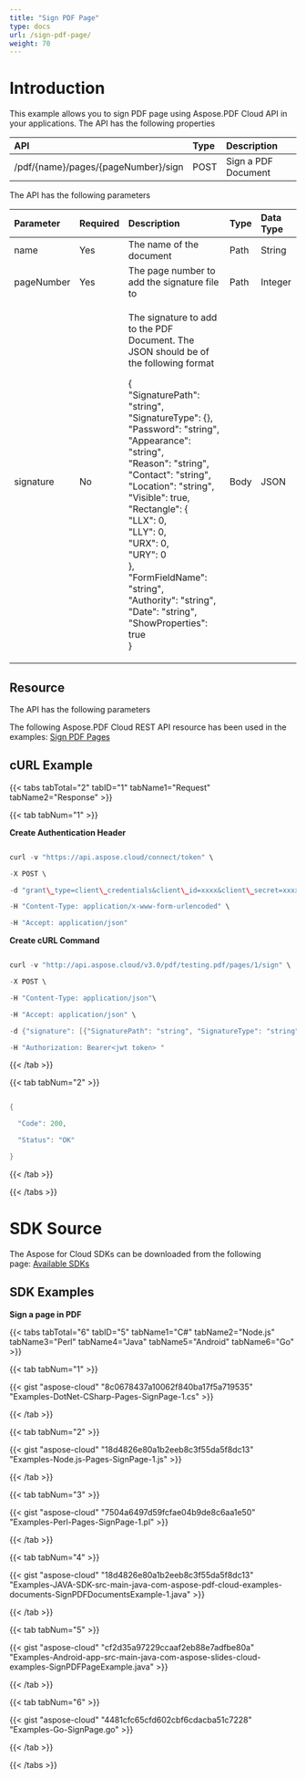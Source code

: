 ```yaml
---
title: "Sign PDF Page"
type: docs
url: /sign-pdf-page/
weight: 70
---
```


# **Introduction**
This example allows you to sign PDF page using Aspose.PDF Cloud API in your applications. The API has the following properties



|**API**|**Type**|**Description**|
| :- | :- | :- |
|/pdf/{name}/pages/{pageNumber}/sign|POST|Sign a PDF Document|
The API has the following parameters

|**Parameter**|**Required**|**Description**|**Type**|**Data Type**|
| :- | :- | :- | :- | :- |
|name|Yes|The name of the document|Path|String|
|pageNumber|Yes|The page number to add the signature file to|Path|Integer|
|signature|No|<p>The signature to add to the PDF Document. The JSON should be of the following format</p><p>{<br>"SignaturePath": "string",<br>"SignatureType": {},<br>"Password": "string",<br>"Appearance": "string",<br>"Reason": "string",<br>"Contact": "string",<br>"Location": "string",<br>"Visible": true,<br>"Rectangle": {<br>"LLX": 0,<br>"LLY": 0,<br>"URX": 0,<br>"URY": 0<br>},<br>"FormFieldName": "string",<br>"Authority": "string",<br>"Date": "string",<br>"ShowProperties": true<br>}</p>|Body|JSON|
## **Resource**
The API has the following parameters

The following Aspose.PDF Cloud REST API resource has been used in the examples: [Sign PDF Pages](https://apireference.aspose.cloud/pdf/#!/PdfPages/PdfPages_PostSignPage)
## **cURL Example**
{{< tabs tabTotal="2" tabID="1" tabName1="Request" tabName2="Response" >}}

{{< tab tabNum="1" >}}

**Create Authentication Header**

```java

curl -v "https://api.aspose.cloud/connect/token" \

-X POST \

-d "grant\_type=client\_credentials&client\_id=xxxx&client\_secret=xxxx" \

-H "Content-Type: application/x-www-form-urlencoded" \

-H "Accept: application/json"

```

**Create cURL Command**

```java

curl -v "http://api.aspose.cloud/v3.0/pdf/testing.pdf/pages/1/sign" \

-X POST \

-H "Content-Type: application/json"\

-H "Accept: application/json" \

-d {"signature": [{"SignaturePath": "string", "SignatureType": "string", "Password": "string", "Contact": "string", "Location": "string", "Visible": true, "Rectangle": {"X": 0, "Y": 0, "Width": 0, "Height": 0 }, "FormFieldName": "string", "Authority": "string", "Date": "string"}]} \

-H "Authorization: Bearer<jwt token> "

```

{{< /tab >}}

{{< tab tabNum="2" >}}

```java

{ 

  "Code": 200,

  "Status": "OK"

}

```

{{< /tab >}}

{{< /tabs >}}
# **SDK Source**
The Aspose for Cloud SDKs can be downloaded from the following page: [Available SDKs](/available-sdks-html/)
## **SDK Examples**
**Sign a page in PDF**

{{< tabs tabTotal="6" tabID="5" tabName1="C#" tabName2="Node.js" tabName3="Perl" tabName4="Java" tabName5="Android" tabName6="Go" >}}

{{< tab tabNum="1" >}}

{{< gist "aspose-cloud" "8c0678437a10062f840ba17f5a719535" "Examples-DotNet-CSharp-Pages-SignPage-1.cs" >}}

{{< /tab >}}

{{< tab tabNum="2" >}}

{{< gist "aspose-cloud" "18d4826e80a1b2eeb8c3f55da5f8dc13" "Examples-Node.js-Pages-SignPage-1.js" >}}

{{< /tab >}}

{{< tab tabNum="3" >}}

{{< gist "aspose-cloud" "7504a6497d59fcfae04b9de8c6aa1e50" "Examples-Perl-Pages-SignPage-1.pl" >}}

{{< /tab >}}

{{< tab tabNum="4" >}}

{{< gist "aspose-cloud" "18d4826e80a1b2eeb8c3f55da5f8dc13" "Examples-JAVA-SDK-src-main-java-com-aspose-pdf-cloud-examples-documents-SignPDFDocumentsExample-1.java" >}}

{{< /tab >}}

{{< tab tabNum="5" >}}

{{< gist "aspose-cloud" "cf2d35a97229ccaaf2eb88e7adfbe80a" "Examples-Android-app-src-main-java-com-aspose-slides-cloud-examples-SignPDFPageExample.java" >}}

{{< /tab >}}

{{< tab tabNum="6" >}}

{{< gist "aspose-cloud" "4481cfc65cfd602cbf6cdacba51c7228" "Examples-Go-SignPage.go" >}}

{{< /tab >}}

{{< /tabs >}}
